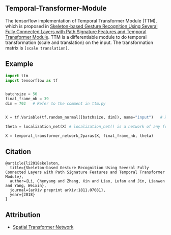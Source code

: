 
## Temporal-Transformer-Module
The tensorflow implementation of Temporal Transformer Module (TTM), which is proposed in [Skeleton-based Gesture Recognition Using Several Fully Connected Layers with Path Signature Features and Temporal Transformer Module](https://arxiv.org/abs/1811.07081). TTM is a differentiable module to do temporal transformation (scale and translation) on the input. The transformation matrix is `[scale translation]`.


## Example 

```python
import ttm
import tensorflow as tf


batchsize = 56
final_frame_nb = 39
dim = 702   # Refer to the comment in ttm.py


X = tf.Variable(tf.random_normal([batchsize, dim]), name="input")   # X is the raw coordinates, each row is a sample in order of [joint, axis(xyz), frame].

theta = localization_net(X) # localization_net() is a network of any form (fully connected layer, 1D convolutional layer, etc.), but should finally regress to 2 neurons.  

X = temporal_transformer_network_2paras(X, final_frame_nb, theta)
```

## Citation     

    @article{li2018skeleton,
      title={Skeleton-based Gesture Recognition Using Several Fully Connected Layers with Path Signature Features and Temporal Transformer Module},
      author={Li, Chenyang and Zhang, Xin and Liao, Lufan and Jin, Lianwen and Yang, Weixin},
      journal={arXiv preprint arXiv:1811.07081},
      year={2018}
    }

## Attribution       

- [Spatial Transformer Network](https://github.com/kevinzakka/spatial-transformer-network)

